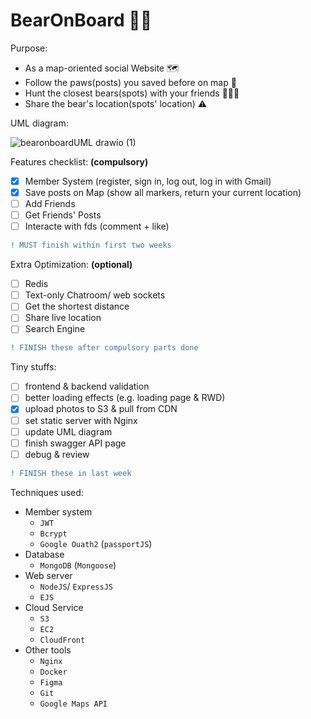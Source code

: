 # BearOnBoard 🐻🐾 

Purpose:
- As a map-oriented social Website 🗺
- Follow the paws(posts) you saved before on map 🐾 
- Hunt the closest bears(spots) with your friends 👩🏻‍🌾
- Share the bear's location(spots' location) ⚠️

UML diagram:

![bearonboardUML drawio (1)](https://user-images.githubusercontent.com/95410966/167293150-71abd1c2-3f9c-4b31-a25a-65b15f2a21f2.svg)

Features checklist: **(compulsory)**
- [X] Member System
(register, sign in, log out, log in with Gmail)
- [X] Save posts on Map 
(show all markers, return your current location)
- [ ] Add Friends 
- [ ] Get Friends' Posts
- [ ] Interacte with fds (comment + like)
``` diff
! MUST finish within first two weeks
```

Extra Optimization: **(optional)**
- [ ] Redis
- [ ] Text-only Chatroom/ web sockets
- [ ] Get the shortest distance 
- [ ] Share live location
- [ ] Search Engine
``` diff
! FINISH these after compulsory parts done
```

Tiny stuffs:
- [ ] frontend & backend validation
- [ ] better loading effects (e.g. loading page & RWD)
- [X] upload photos to S3 & pull from CDN
- [ ] set static server with Nginx
- [ ] update UML diagram
- [ ] finish swagger API page
- [ ] debug & review
``` diff
! FINISH these in last week 
```

Techniques used:
- Member system
  - `JWT`
  - `Bcrypt`
  - `Google Ouath2` (`passportJS`)
- Database
  - `MongoDB` (`Mongoose`)
- Web server
  - `NodeJS`/ `ExpressJS`
  - `EJS`
- Cloud Service
  - `S3`
  - `EC2`
  - `CloudFront`
- Other tools
  - `Nginx`
  - `Docker`
  - `Figma`
  - `Git`
  - `Google Maps API`
